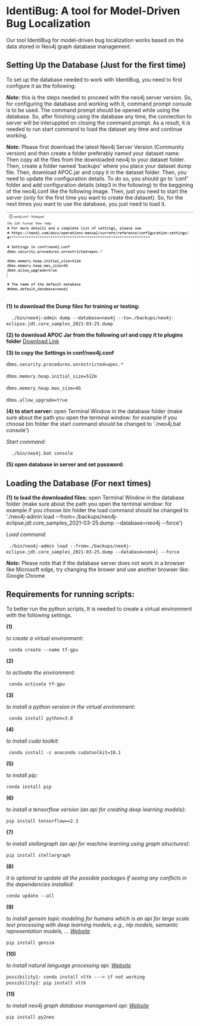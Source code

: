 # IdentiBug: A tool for Model-Driven Bug Localization
Our tool IdentiBug for model-driven bug localization works based on the data stored in Neo4j graph database management.  

## Setting Up the Database (Just for the first time)
To set up the database needed to work with IdentiBug, you need to first configure it as the following:

***Note:*** this is the steps needed to proceed with the neo4j server version. So, for configuring the database and working with it, command prompt consule is to be used. The command prompt should be opened while using the database. So, after finishing using the database any time, the connection to server will be interuppted on closing the command prompt. As a result, it is needed to run start command to load the dataset any time and continue working. 

***Note:*** Please first download the latest Neo4j Server Version (Community version) and then create a folder preferably named your dataset name. Then copy all the files from the downloaded neo4j to your dataset folder. Then, create a folder named 'backups' where you place your dataset dump file. Then, download APOC.jar and copy it in the dataset folder. Then, you need to update the configuration details. To do so, you should go to 'conf' folder and add configuration details (step3 in the following) to the beggining of the neo4j.conf like the following image. Then, just you need to start the server (only for the first time you want to create the dataset). So, for the next times you want to use the database, you just need to load it.

![alternative text](conf_settings.PNG "Image Title")

**(1) to download the Dump files for training or testing:**

      ./bin/neo4j-admin dump --database=neo4j --to=./backups/neo4j-eclipse.jdt.core_samples_2021-03-25.dump
    
**(2) to download APOC Jar from the following url and copy it to plugins folder**  [Download Link](https://github.com/neo4j-contrib/neo4j-apoc-procedures/releases/)

**(3) to copy the Settings in conf/neo4j.conf**

    dbms.security.procedures.unrestricted=apoc.*
    
    dbms.memory.heap.initial_size=512m
    
    dbms.memory.heap.max_size=4G
    
    dbms.allow_upgrade=true

**(4) to start server:**
open Terminal Window in the database folder (make sure about the path you open the terminal window: for example if you choose bin folder the start command should be changed to './neo4j.bat console')

*Start command:*

      ./bin/neo4j.bat console
    
**(5) open database in server and set password:**

## Loading the Database (For next times)
**(1) to load the downloaded files:**
open Terminal Window in the database folder (make sure about the path you open the terminal window: for example if you choose bin folder the load command should be changed to './neo4j-admin load --from=./backups/neo4j-eclipse.jdt.core_samples_2021-03-25.dump --database=neo4j --force')

*Load command:*

     ./bin/neo4j-admin load --from=./backups/neo4j-eclipse.jdt.core_samples_2021-03-25.dump --database=neo4j --force
     
***Note:*** Please note that if the database server does not work in a browser like Microsoft edge, try changing the brower and use another browser like: Google Chrome

## Requirements for running scripts:
To better run the python scripts, It is needed to create a virtual environment with the following settings.

**(1)**

*to create a virtual environment:*

     conda create --name tf-gpu
     
**(2)**

*to activate the environment:*

     conda activate tf-gpu
     
**(3)**

*to install a python version in the virtual environment:*

     conda install python=3.8
     
**(4)**

*to install cuda toolkit:*

     conda install -c anaconda cudatoolkit=10.1
     
**(5)**

*to install pip:*

    conda install pip
    
**(6)**

*to install a tensorflow version (an api for creating deep learning models):*

    pip install tensorflow==2.3
    
**(7)**

*to install stellargraph (an api for machine learning using graph structures):*

    pip install stellargraph
    
**(8)**

*it is optional to update all the possible packages if seeing any conflicts in the dependencies installed:*

    conda update --all
    
**(9)**

*to install gensim topic modeling for humans which is an api for large scale text processing with deep learning models, e.g., nlp models, semantic representation models, ...
[Website](https://radimrehurek.com/gensim/)*

    pip install gensim
    
**(10)**

*to install natural language processing api: [Website](https://www.nltk.org/)*

    possibility1: conda install nltk ---> if not working
    possibility2: pip install nltk
    
**(11)**

*to install neo4j graph database management api: [Website](https://neo4j.com/)*

    pip install py2neo
    
